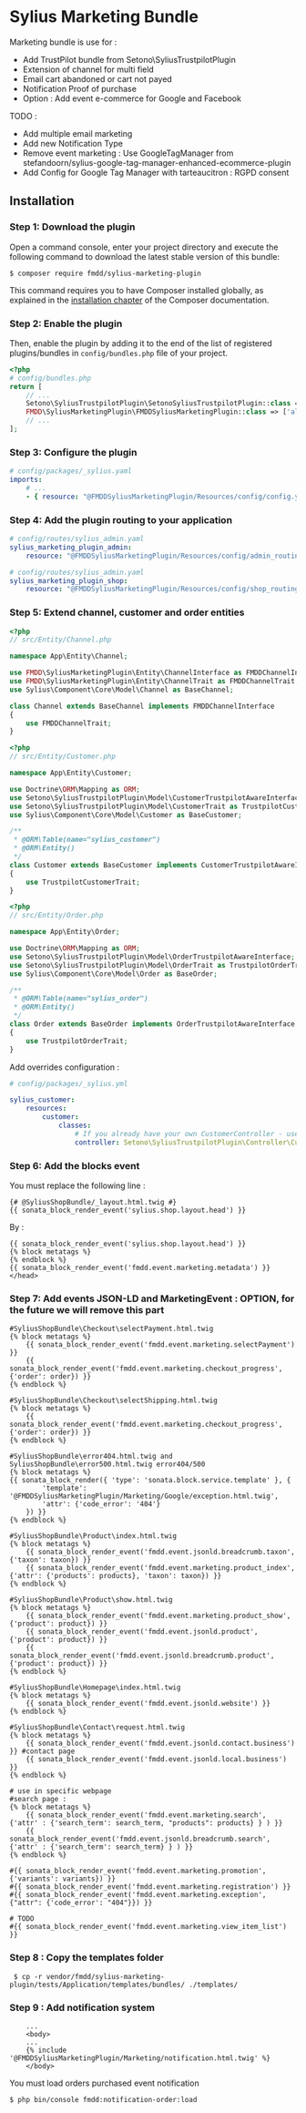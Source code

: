 # Sylius Marketing Bundle

Marketing bundle is use for :
- Add TrustPilot bundle from Setono\SyliusTrustpilotPlugin
- Extension of channel for multi field
- Email cart abandoned or cart not payed
- Notification Proof of purchase
- Option : Add event e-commerce for Google and Facebook

TODO :
- Add multiple email marketing
- Add new Notification Type
- Remove event marketing : Use GoogleTagManager from stefandoorn/sylius-google-tag-manager-enhanced-ecommerce-plugin
- Add Config for Google Tag Manager with tarteaucitron : RGPD consent

## Installation

### Step 1: Download the plugin

Open a command console, enter your project directory and execute the following command to download the latest stable version of this bundle:

```shell
$ composer require fmdd/sylius-marketing-plugin
```

This command requires you to have Composer installed globally, as explained in the [installation chapter](https://getcomposer.org/doc/00-intro.md) of the Composer documentation.

### Step 2: Enable the plugin

Then, enable the plugin by adding it to the end of the list of registered plugins/bundles
in `config/bundles.php` file of your project.

```php
<?php
# config/bundles.php
return [
    // ...
    Setono\SyliusTrustpilotPlugin\SetonoSyliusTrustpilotPlugin::class => ['all' => true],
    FMDD\SyliusMarketingPlugin\FMDDSyliusMarketingPlugin::class => ['all' => true],
    // ...
];
```

### Step 3: Configure the plugin

```yaml
# config/packages/_sylius.yaml
imports:
    # ...
    - { resource: "@FMDDSyliusMarketingPlugin/Resources/config/config.yml" }
```

### Step 4: Add the plugin routing to your application

```yaml
# config/routes/sylius_admin.yaml
sylius_marketing_plugin_admin:
    resource: "@FMDDSyliusMarketingPlugin/Resources/config/admin_routing.yaml"
```
```yaml
# config/routes/sylius_admin.yaml
sylius_marketing_plugin_shop:
    resource: "@FMDDSyliusMarketingPlugin/Resources/config/shop_routing.yaml"
```

### Step 5: Extend channel, customer and order entities

```php
<?php
// src/Entity/Channel.php

namespace App\Entity\Channel;

use FMDD\SyliusMarketingPlugin\Entity\ChannelInterface as FMDDChannelInterface;
use FMDD\SyliusMarketingPlugin\Entity\ChannelTrait as FMDDChannelTrait;
use Sylius\Component\Core\Model\Channel as BaseChannel;

class Channel extends BaseChannel implements FMDDChannelInterface
{
    use FMDDChannelTrait;
}
```

```php
<?php
// src/Entity/Customer.php

namespace App\Entity\Customer;

use Doctrine\ORM\Mapping as ORM;
use Setono\SyliusTrustpilotPlugin\Model\CustomerTrustpilotAwareInterface;
use Setono\SyliusTrustpilotPlugin\Model\CustomerTrait as TrustpilotCustomerTrait;
use Sylius\Component\Core\Model\Customer as BaseCustomer;

/**
 * @ORM\Table(name="sylius_customer")
 * @ORM\Entity()
 */
class Customer extends BaseCustomer implements CustomerTrustpilotAwareInterface
{
    use TrustpilotCustomerTrait;
}
```

```php
<?php
// src/Entity/Order.php

namespace App\Entity\Order;

use Doctrine\ORM\Mapping as ORM;
use Setono\SyliusTrustpilotPlugin\Model\OrderTrustpilotAwareInterface;
use Setono\SyliusTrustpilotPlugin\Model\OrderTrait as TrustpilotOrderTrait;
use Sylius\Component\Core\Model\Order as BaseOrder;

/**
 * @ORM\Table(name="sylius_order")
 * @ORM\Entity()
 */
class Order extends BaseOrder implements OrderTrustpilotAwareInterface
{
    use TrustpilotOrderTrait;
}
```

Add overrides configuration :

```yaml
# config/packages/_sylius.yml

sylius_customer:
    resources:
        customer:
            classes:
                # If you already have your own CustomerController - use TrustpilotCustomerTrait instead
                controller: Setono\SyliusTrustpilotPlugin\Controller\CustomerController

```

### Step 6: Add the blocks event

You must replace the following line : 
```twig
{# @SyliusShopBundle/_layout.html.twig #}
{{ sonata_block_render_event('sylius.shop.layout.head') }}
```
By : 
```twig 
{{ sonata_block_render_event('sylius.shop.layout.head') }}
{% block metatags %}
{% endblock %}
{{ sonata_block_render_event('fmdd.event.marketing.metadata') }}
</head>
```

### Step 7: Add events JSON-LD and MarketingEvent : OPTION, for the future we will remove this part  
```twig
#SyliusShopBundle\Checkout\selectPayment.html.twig
{% block metatags %}
    {{ sonata_block_render_event('fmdd.event.marketing.selectPayment') }}
    {{ sonata_block_render_event('fmdd.event.marketing.checkout_progress', {'order': order}) }}
{% endblock %}

#SyliusShopBundle\Checkout\selectShipping.html.twig
{% block metatags %}
    {{ sonata_block_render_event('fmdd.event.marketing.checkout_progress', {'order': order}) }}
{% endblock %}

#SyliusShopBundle\error404.html.twig and SyliusShopBundle\error500.html.twig error404/500 
{% block metatags %}
{{ sonata_block_render({ 'type': 'sonata.block.service.template' }, {
        'template': '@FMDDSyliusMarketingPlugin/Marketing/Google/exception.html.twig',
        'attr': {'code_error': '404'}
    }) }}
{% endblock %}

#SyliusShopBundle\Product\index.html.twig
{% block metatags %}
    {{ sonata_block_render_event('fmdd.event.jsonld.breadcrumb.taxon', {'taxon': taxon}) }}
    {{ sonata_block_render_event('fmdd.event.marketing.product_index', {'attr': {'products': products}, 'taxon': taxon}) }}
{% endblock %}

#SyliusShopBundle\Product\show.html.twig
{% block metatags %}
    {{ sonata_block_render_event('fmdd.event.marketing.product_show', {'product': product}) }}
    {{ sonata_block_render_event('fmdd.event.jsonld.product', {'product': product}) }}
    {{ sonata_block_render_event('fmdd.event.jsonld.breadcrumb.product', {'product': product}) }}
{% endblock %}

#SyliusShopBundle\Homepage\index.html.twig
{% block metatags %}
    {{ sonata_block_render_event('fmdd.event.jsonld.website') }}
{% endblock %}

#SyliusShopBundle\Contact\request.html.twig
{% block metatags %}
    {{ sonata_block_render_event('fmdd.event.jsonld.contact.business') }} #contact page
    {{ sonata_block_render_event('fmdd.event.jsonld.local.business') }}
{% endblock %}

# use in specific webpage
#search page :
{% block metatags %}
    {{ sonata_block_render_event('fmdd.event.marketing.search', {'attr' : {'search_term': search_term, "products": products} } ) }}
    {{ sonata_block_render_event('fmdd.event.jsonld.breadcrumb.search', {'attr' : {'search_term': search_term} } ) }}
{% endblock %}

#{{ sonata_block_render_event('fmdd.event.marketing.promotion', {'variants': variants}) }}
#{{ sonata_block_render_event('fmdd.event.marketing.registration') }}
#{{ sonata_block_render_event('fmdd.event.marketing.exception', {"attr": {'code_error': "404"}}) }}

# TODO
#{{ sonata_block_render_event('fmdd.event.marketing.view_item_list') }}
```

### Step 8 : Copy the templates folder
```shell script
 $ cp -r vendor/fmdd/sylius-marketing-plugin/tests/Application/templates/bundles/ ./templates/
```

### Step 9 : Add notification system
```twig
    ...
    <body>
    ...
    {% include '@FMDDSyliusMarketingPlugin/Marketing/notification.html.twig' %}
    </body>
```

You must load orders purchased event notification 
```shell script
$ php bin/console fmdd:notification-order:load
```



